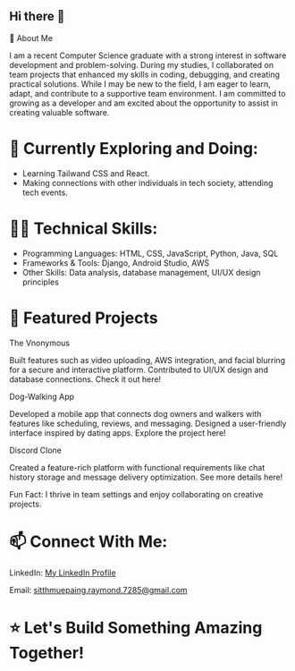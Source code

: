## Hi there 👋

🚀 About Me

I am a recent Computer Science graduate with a strong interest in software development and problem-solving. During my studies, I collaborated on team projects that enhanced my skills in coding, debugging, and creating practical solutions. While I may be new to the field, I am eager to learn, adapt, and contribute to a supportive team environment. I am committed to growing as a developer and am excited about the opportunity to assist in creating valuable software.

# 🌱 Currently Exploring and Doing:

- Learning Tailwand CSS and React. 
- Making connections with other individuals in tech society, attending tech events.

# 👩‍💻 Technical Skills:

- Programming Languages: HTML, CSS, JavaScript, Python, Java, SQL
- Frameworks & Tools: Django, Android Studio, AWS
- Other Skills: Data analysis, database management, UI/UX design principles

# 📌 Featured Projects

The Vnonymous

Built features such as video uploading, AWS integration, and facial blurring for a secure and interactive platform.
Contributed to UI/UX design and database connections.
Check it out here!


Dog-Walking App

Developed a mobile app that connects dog owners and walkers with features like scheduling, reviews, and messaging.
Designed a user-friendly interface inspired by dating apps.
Explore the project here!


Discord Clone

Created a feature-rich platform with functional requirements like chat history storage and message delivery optimization.
See more details here!


Fun Fact: I thrive in team settings and enjoy collaborating on creative projects.

# 📫 Connect With Me:

LinkedIn: [My LinkedIn Profile](https://www.linkedin.com/in/sitt-hmue-paing-65a55029a/)
<!-- Portfolio: Your Portfolio Link -->
Email: sitthmuepaing.raymond.7285@gmail.com


# ⭐ Let's Build Something Amazing Together!
<!--
**SittHmuePaing/SittHmuePaing** is a ✨ _special_ ✨ repository because its `README.md` (this file) appears on your GitHub profile.

Here are some ideas to get you started:

- 🔭 I’m currently working on ...
- 🌱 I’m currently learning ...
- 👯 I’m looking to collaborate on ...
- 🤔 I’m looking for help with ...
- 💬 Ask me about ...
- 📫 How to reach me: ...
- 😄 Pronouns: ...
- ⚡ Fun fact: ...
-->
